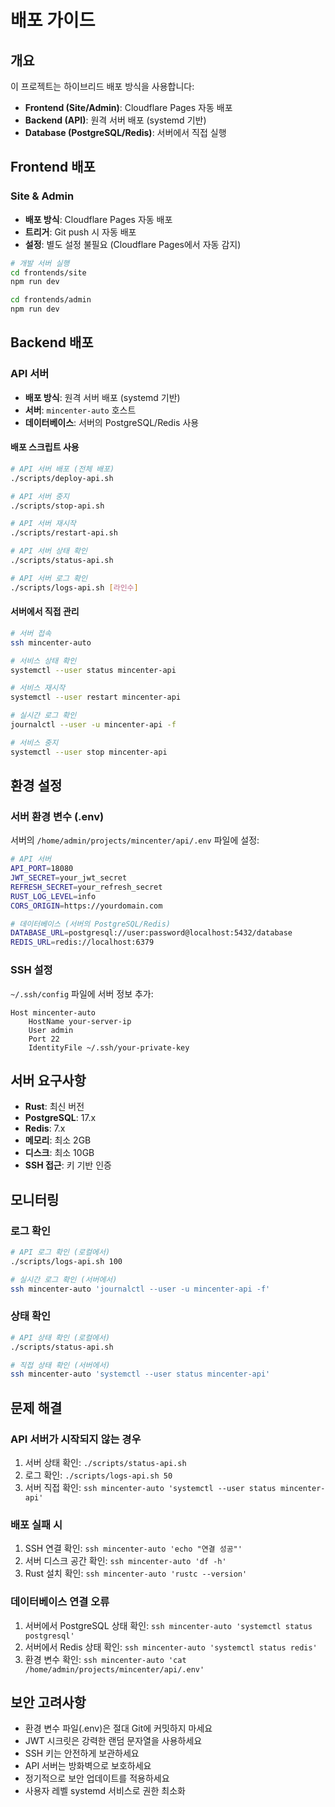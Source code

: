 # 배포 가이드

## 개요

이 프로젝트는 하이브리드 배포 방식을 사용합니다:

- **Frontend (Site/Admin)**: Cloudflare Pages 자동 배포
- **Backend (API)**: 원격 서버 배포 (systemd 기반)
- **Database (PostgreSQL/Redis)**: 서버에서 직접 실행

## Frontend 배포

### Site & Admin
- **배포 방식**: Cloudflare Pages 자동 배포
- **트리거**: Git push 시 자동 배포
- **설정**: 별도 설정 불필요 (Cloudflare Pages에서 자동 감지)

```bash
# 개발 서버 실행
cd frontends/site
npm run dev

cd frontends/admin  
npm run dev
```

## Backend 배포

### API 서버
- **배포 방식**: 원격 서버 배포 (systemd 기반)
- **서버**: `mincenter-auto` 호스트
- **데이터베이스**: 서버의 PostgreSQL/Redis 사용

#### 배포 스크립트 사용

```bash
# API 서버 배포 (전체 배포)
./scripts/deploy-api.sh

# API 서버 중지
./scripts/stop-api.sh

# API 서버 재시작
./scripts/restart-api.sh

# API 서버 상태 확인
./scripts/status-api.sh

# API 서버 로그 확인
./scripts/logs-api.sh [라인수]
```

#### 서버에서 직접 관리

```bash
# 서버 접속
ssh mincenter-auto

# 서비스 상태 확인
systemctl --user status mincenter-api

# 서비스 재시작
systemctl --user restart mincenter-api

# 실시간 로그 확인
journalctl --user -u mincenter-api -f

# 서비스 중지
systemctl --user stop mincenter-api
```

## 환경 설정

### 서버 환경 변수 (.env)
서버의 `/home/admin/projects/mincenter/api/.env` 파일에 설정:

```bash
# API 서버
API_PORT=18080
JWT_SECRET=your_jwt_secret
REFRESH_SECRET=your_refresh_secret
RUST_LOG_LEVEL=info
CORS_ORIGIN=https://yourdomain.com

# 데이터베이스 (서버의 PostgreSQL/Redis)
DATABASE_URL=postgresql://user:password@localhost:5432/database
REDIS_URL=redis://localhost:6379
```

### SSH 설정
`~/.ssh/config` 파일에 서버 정보 추가:

```
Host mincenter-auto
    HostName your-server-ip
    User admin
    Port 22
    IdentityFile ~/.ssh/your-private-key
```

## 서버 요구사항

- **Rust**: 최신 버전
- **PostgreSQL**: 17.x
- **Redis**: 7.x
- **메모리**: 최소 2GB
- **디스크**: 최소 10GB
- **SSH 접근**: 키 기반 인증

## 모니터링

### 로그 확인
```bash
# API 로그 확인 (로컬에서)
./scripts/logs-api.sh 100

# 실시간 로그 확인 (서버에서)
ssh mincenter-auto 'journalctl --user -u mincenter-api -f'
```

### 상태 확인
```bash
# API 상태 확인 (로컬에서)
./scripts/status-api.sh

# 직접 상태 확인 (서버에서)
ssh mincenter-auto 'systemctl --user status mincenter-api'
```

## 문제 해결

### API 서버가 시작되지 않는 경우
1. 서버 상태 확인: `./scripts/status-api.sh`
2. 로그 확인: `./scripts/logs-api.sh 50`
3. 서버 직접 확인: `ssh mincenter-auto 'systemctl --user status mincenter-api'`

### 배포 실패 시
1. SSH 연결 확인: `ssh mincenter-auto 'echo "연결 성공"'`
2. 서버 디스크 공간 확인: `ssh mincenter-auto 'df -h'`
3. Rust 설치 확인: `ssh mincenter-auto 'rustc --version'`

### 데이터베이스 연결 오류
1. 서버에서 PostgreSQL 상태 확인: `ssh mincenter-auto 'systemctl status postgresql'`
2. 서버에서 Redis 상태 확인: `ssh mincenter-auto 'systemctl status redis'`
3. 환경 변수 확인: `ssh mincenter-auto 'cat /home/admin/projects/mincenter/api/.env'`

## 보안 고려사항

- 환경 변수 파일(.env)은 절대 Git에 커밋하지 마세요
- JWT 시크릿은 강력한 랜덤 문자열을 사용하세요
- SSH 키는 안전하게 보관하세요
- API 서버는 방화벽으로 보호하세요
- 정기적으로 보안 업데이트를 적용하세요
- 사용자 레벨 systemd 서비스로 권한 최소화
